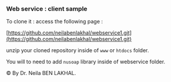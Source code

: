 ### Web service : client sample

To clone it : access the following page : 

[https://github.com/neilabenlakhal/webservice1.git](https://github.com/neilabenlakhal/webservice1.git)

unzip your cloned repository inside of `www` or `htdocs` folder. 

You will to need to add `nusoap` library inside of webservice folder.

© By Dr. Neila BEN LAKHAL.
